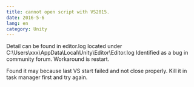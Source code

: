 ```yaml
---
title: cannot open script with VS2015.
date: 2016-5-6
lang: en
category: Unity
---
```


Detail can be found in editor.log located under C:\Users\xxx\AppData\Local\Unity\Editor\Editor.log
Identified as a bug in community forum. Workaround is restart.

Found it may because last VS start failed and not close properly. Kill it in task manager first and try again.


